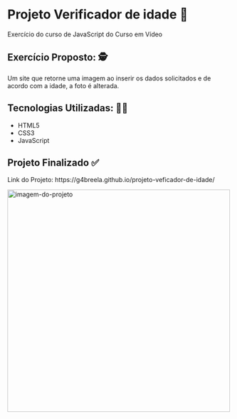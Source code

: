 <h1> Projeto Verificador de idade 🔞 </h1>

Exercício do curso de JavaScript do Curso em Vídeo 

<h2> Exercício Proposto: 🕵️ </h2>
<p>
  Um site que retorne uma imagem ao inserir os dados solicitados e de acordo com a idade, a foto é alterada.
</p>

<h2> Tecnologias Utilizadas: 👩‍💻 </h2>
<ul> 
<li>HTML5</li>
<li>CSS3</li>
<li>JavaScript</li>
</ul>

<h2> Projeto Finalizado ✅ </h2>

<p> Link do Projeto: https://g4breela.github.io/projeto-veficador-de-idade/ </p>

<img alt= "imagem-do-projeto" height="500"
src= https://user-images.githubusercontent.com/103966644/175122504-b2f3f0ff-ff11-4ebe-ab84-c10f5d1f427e.png>




